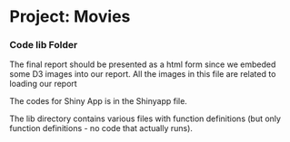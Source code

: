 # Project: Movies
### Code lib Folder

The final report should be presented as a html form since we embeded some D3 images into our report. All the images in this file are related to loading our report 

The codes for Shiny App is in the Shinyapp file.

The lib directory contains various files with function definitions (but only function definitions - no code that actually runs).

